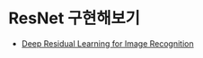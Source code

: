 # ResNet 구현해보기
- [Deep Residual Learning for Image Recognition](https://arxiv.org/pdf/1512.03385.pdf)
